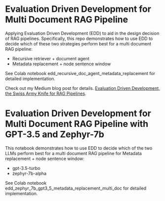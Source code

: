 # Evaluation Driven Development for Multi Document RAG Pipeline
Applying Evaluation Driven Development (EDD) to aid in the design decision of RAG pipelines. Specifically, this repo demonstrates how to use EDD to decide which of these two strategies perform best for a multi document RAG pipeline:

* Recursive retriever + document agent
* Metadata replacement + node sentence window

See Colab notebook edd_recursive_doc_agent_metadata_replacement for detailed implementation.

Check out my Medium blog post for details. [Evaluation Driven Development, the Swiss Army Knife for RAG Pipelines](https://levelup.gitconnected.com/evaluation-driven-development-the-swiss-army-knife-for-rag-pipelines-dba24218d47e?sk=6cb81d764cd44a0cf117fe475725bc1d).

# Evaluation Driven Development for Multi Document RAG Pipeline with GPT-3.5 and Zephyr-7b
This notebook demonstrates how to use EDD to decide which of the two LLMs perform best for a multi document RAG pipeline for Metadata replacement + node sentence window:

* gpt-3.5-turbo
* zephyr-7b-alpha

See Colab notebook edd_zephyr_7b_gpt3_5_metadata_replacement_multi_doc for detailed implementation.
